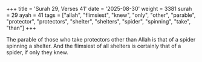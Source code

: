 +++
title = 'Surah 29, Verses 41'
date = '2025-08-30'
weight = 3381
surah = 29
ayah = 41
tags = ["allah", "flimsiest", "knew", "only", "other", "parable", "protector", "protectors", "shelter", "shelters", "spider", "spinning", "take", "than"]
+++

The parable of those who take protectors other than Allah is that of a spider spinning a shelter. And the flimsiest of all shelters is certainly that of a spider, if only they knew.